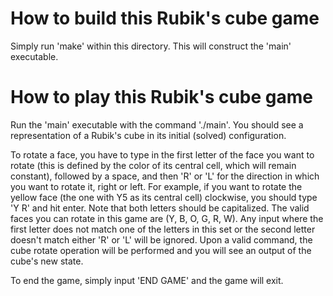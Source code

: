 # How to build this Rubik's cube game

Simply run 'make' within this directory. This will construct the 'main' executable.

# How to play this Rubik's cube game

Run the 'main' executable with the command './main'. You should see a representation of a Rubik's cube in its initial (solved) configuration.

To rotate a face, you have to type in the first letter of the face you want to rotate (this is defined by the color of its central cell, which will remain constant), followed by a space, and then 'R' or 'L' for the direction in which you want to rotate it, right or left. For example, if you want to rotate the yellow face (the one with Y5 as its central cell) clockwise, you should type 'Y R' and hit enter. Note that both letters should be capitalized. The valid faces you can rotate in this game are (Y, B, O, G, R, W). Any input where the first letter does not match one of the letters in this set or the second letter doesn't match either 'R' or 'L' will be ignored. Upon a valid command, the cube rotate operation will be performed and you will see an output of the cube's new state.

To end the game, simply input 'END GAME' and the game will exit.
